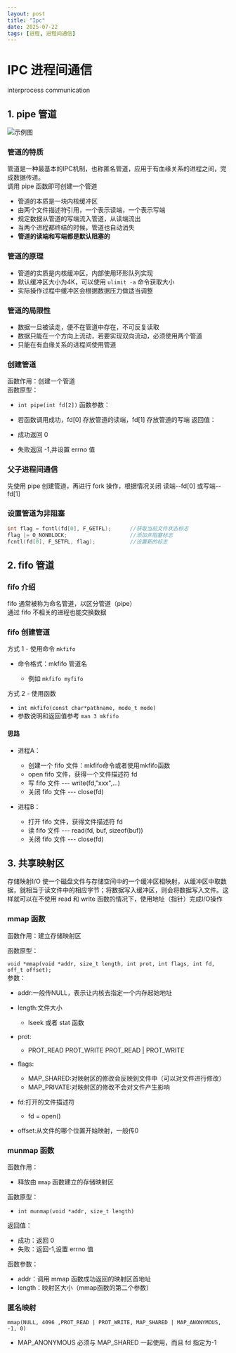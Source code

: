 ```yaml
---
layout: post
title: "Ipc"
date: 2025-07-22
tags: [进程, 进程间通信]
---
```


# IPC 进程间通信

interprocess communication

## 1. pipe 管道

![示例图]()

### 管道的特质

管道是一种最基本的IPC机制，也称匿名管道，应用于有血缘关系的进程之间，完成数据传递。  
调用 pipe 函数即可创建一个管道

- 管道的本质是一块内核缓冲区
- 由两个文件描述符引用，一个表示读端，一个表示写端
- 规定数据从管道的写端流入管道，从读端流出
- 当两个进程都终结的时候，管道也自动消失
- **管道的读端和写端都是默认阻塞的**

### 管道的原理

- 管道的实质是内核缓冲区，内部使用环形队列实现
- 默认缓冲区大小为4K，可以使用 `ulimit -a` 命令获取大小
- 实际操作过程中缓冲区会根据数据压力做适当调整

### 管道的局限性

- 数据一旦被读走，便不在管道中存在，不可反复读取
- 数据只能在一个方向上流动，若要实现双向流动，必须使用两个管道
- 只能在有血缘关系的进程间使用管道

### 创建管道

函数作用：创建一个管道  
函数原型：

- `int pipe(int fd[2])`
函数参数：

- 若函数调用成功，fd[0] 存放管道的读端，fd[1] 存放管道的写端
返回值：

- 成功返回 0
- 失败返回 -1,并设置 errno 值

### 父子进程间通信

先使用 pipe 创建管道，再进行 fork 操作，根据情况关闭 读端--fd[0] 或写端--fd[1]

### 设置管道为非阻塞

```c
int flag = fcntl(fd[0], F_GETFL);      //获取当前文件状态标志
flag |= O_NONBLOCK;                    //添加非阻塞标志
fcntl(fd[0], F_SETFL, flag);           //设置新的标志
```

## 2. fifo 管道

### fifo 介绍

fifo 通常被称为命名管道，以区分管道（pipe）  
通过 fifo 不相关的进程也能交换数据

### fifo 创建管道

方式 1 - 使用命令 `mkfifo`

- 命令格式：mkfifo 管道名

  - 例如 `mkfifo myfifo`

方式 2 - 使用函数

- `int mkfifo(const char*pathname, mode_t mode)`
- 参数说明和返回值参考 `man 3 mkfifo`

#### 思路

- 进程A：

  - 创建一个 fifo 文件：mkfifo命令或者使用mkfifo函数
  - open fifo 文件，获得一个文件描述符 fd
  - 写 fifo 文件 --- write(fd,"xxx",...)
  - 关闭 fifo 文件 --- close(fd)
- 进程B：

  - 打开 fifo 文件，获得文件描述符 fd
  - 读 fifo 文件 --- read(fd, buf, sizeof(buf))
  - 关闭 fifo 文件 --- close(fd)

## 3. 共享映射区

存储映射I/O 使一个磁盘文件与存储空间中的一个缓冲区相映射，从缓冲区中取数据，就相当于读文件中的相应字节；将数据写入缓冲区，则会将数据写入文件。这样就可以在不使用 read 和 write 函数的情况下，使用地址（指针）完成I/O操作

### mmap 函数

函数作用：建立存储映射区

函数原型：

`void *mmap(void *addr, size_t length, int prot, int flags, int fd, off_t offset);`  
参数：

- addr:一般传NULL，表示让内核去指定一个内存起始地址
- length:文件大小

  - lseek 或者 stat 函数
- prot:

  - PROT_READ PROT_WRITE PROT_READ | PROT_WRITE
- flags:

  - MAP_SHARED:对映射区的修改会反映到文件中（可以对文件进行修改）
  - MAP_PRIVATE:对映射区的修改不会对文件产生影响
- fd:打开的文件描述符

  - fd = open()
- offset:从文件的哪个位置开始映射，一般传0

### munmap 函数

函数作用：

- 释放由 `mmap` 函数建立的存储映射区

函数原型：

- `int munmap(void *addr, size_t length)`

返回值：

- 成功：返回 0
- 失败：返回-1,设置 errno 值

函数参数：

- addr：调用 mmap 函数成功返回的映射区首地址
- length：映射区大小（mmap函数的第二个参数）

### 匿名映射

`mmap(NULL, 4096 ,PROT_READ | PROT_WRITE, MAP_SHARED | MAP_ANONYMOUS, -1, 0)`

- MAP_ANONYMOUS 必须与 MAP_SHARED 一起使用，而且 fd 指定为-1
